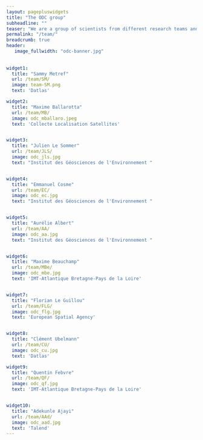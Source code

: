 ```yaml
---
layout: pagepluswidgets
title: "The ODC group"
subheadline: ""
teaser: "We are a group of scientists from different research teams and companies gathered to improve oceanographic algorithms and products. "
permalink: "/team/"
breadcrumb: true
header:
   image_fullwidth: "odc-banner.jpg"
 
  
widget1:
  title: "Sammy Metref"
  url: /team/SM/
  image: team-SM.png
  text: 'Datlas'

widget2:
  title: "Maxime Ballarotta"
  url: /team/MB/
  image: odc_mballaro.jpeg
  text: 'Collecte Localisation Satellites'


widget3:
  title: "Julien Le Sommer"
  url: /team/JLS/
  image: odc_jls.jpg
  text: "Institut des Géosciences de l'Environnement "


widget4:
  title: "Emmanuel Cosme"
  url: /team/EC/
  image: odc_ec.jpg
  text: "Institut des Géosciences de l'Environnement "


widget5:
  title: "Aurélie Albert"
  url: /team/AA/
  image: odc_aa.jpg
  text: "Institut des Géosciences de l'Environnement "


widget6:
  title: "Maxime Beauchamp"
  url: /team/MBe/
  image: odc_mbe.jpg
  text: 'IMT-Atlantique Bretagne-Pays de la Loire'


widget7:
  title: "Florian Le Guillou"
  url: /team/FLG/
  image: odc_flg.jpg
  text: 'European Spatial Agency'


widget8:
  title: "Clément Ubelmann"
  url: /team/CU/
  image: odc_cu.jpg
  text: 'Datlas'

widget9:
  title: "Quentin Febvre"
  url: /team/QF/
  image: odc_qf.jpg
  text: 'IMT-Atlantique Bretagne-Pays de la Loire'


widget10:
  title: "Adekunle Ajayi"
  url: /team/AAd/
  image: odc_aad.jpg
  text: 'Talend'
---
```

